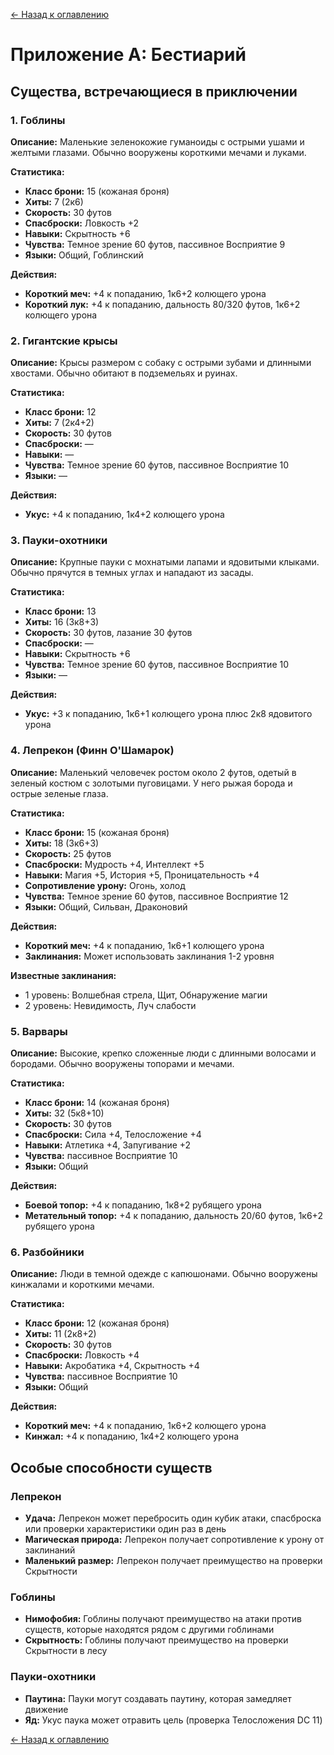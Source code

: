 [← Назад к оглавлению](README.md)

# Приложение А: Бестиарий

## Существа, встречающиеся в приключении

### 1. Гоблины

**Описание:** Маленькие зеленокожие гуманоиды с острыми ушами и желтыми глазами. Обычно вооружены короткими мечами и луками.

**Статистика:**
- **Класс брони:** 15 (кожаная броня)
- **Хиты:** 7 (2к6)
- **Скорость:** 30 футов
- **Спасброски:** Ловкость +2
- **Навыки:** Скрытность +6
- **Чувства:** Темное зрение 60 футов, пассивное Восприятие 9
- **Языки:** Общий, Гоблинский

**Действия:**
- **Короткий меч:** +4 к попаданию, 1к6+2 колющего урона
- **Короткий лук:** +4 к попаданию, дальность 80/320 футов, 1к6+2 колющего урона

### 2. Гигантские крысы

**Описание:** Крысы размером с собаку с острыми зубами и длинными хвостами. Обычно обитают в подземельях и руинах.

**Статистика:**
- **Класс брони:** 12
- **Хиты:** 7 (2к4+2)
- **Скорость:** 30 футов
- **Спасброски:** —
- **Навыки:** —
- **Чувства:** Темное зрение 60 футов, пассивное Восприятие 10
- **Языки:** —

**Действия:**
- **Укус:** +4 к попаданию, 1к4+2 колющего урона

### 3. Пауки-охотники

**Описание:** Крупные пауки с мохнатыми лапами и ядовитыми клыками. Обычно прячутся в темных углах и нападают из засады.

**Статистика:**
- **Класс брони:** 13
- **Хиты:** 16 (3к8+3)
- **Скорость:** 30 футов, лазание 30 футов
- **Спасброски:** —
- **Навыки:** Скрытность +6
- **Чувства:** Темное зрение 60 футов, пассивное Восприятие 10
- **Языки:** —

**Действия:**
- **Укус:** +3 к попаданию, 1к6+1 колющего урона плюс 2к8 ядовитого урона

### 4. Лепрекон (Финн О'Шамарок)

**Описание:** Маленький человечек ростом около 2 футов, одетый в зеленый костюм с золотыми пуговицами. У него рыжая борода и острые зеленые глаза.

**Статистика:**
- **Класс брони:** 15 (кожаная броня)
- **Хиты:** 18 (3к6+3)
- **Скорость:** 25 футов
- **Спасброски:** Мудрость +4, Интеллект +5
- **Навыки:** Магия +5, История +5, Проницательность +4
- **Сопротивление урону:** Огонь, холод
- **Чувства:** Темное зрение 60 футов, пассивное Восприятие 12
- **Языки:** Общий, Сильван, Драконовий

**Действия:**
- **Короткий меч:** +4 к попаданию, 1к6+1 колющего урона
- **Заклинания:** Может использовать заклинания 1-2 уровня

**Известные заклинания:**
- 1 уровень: Волшебная стрела, Щит, Обнаружение магии
- 2 уровень: Невидимость, Луч слабости

### 5. Варвары

**Описание:** Высокие, крепко сложенные люди с длинными волосами и бородами. Обычно вооружены топорами и мечами.

**Статистика:**
- **Класс брони:** 14 (кожаная броня)
- **Хиты:** 32 (5к8+10)
- **Скорость:** 30 футов
- **Спасброски:** Сила +4, Телосложение +4
- **Навыки:** Атлетика +4, Запугивание +2
- **Чувства:** пассивное Восприятие 10
- **Языки:** Общий

**Действия:**
- **Боевой топор:** +4 к попаданию, 1к8+2 рубящего урона
- **Метательный топор:** +4 к попаданию, дальность 20/60 футов, 1к6+2 рубящего урона

### 6. Разбойники

**Описание:** Люди в темной одежде с капюшонами. Обычно вооружены кинжалами и короткими мечами.

**Статистика:**
- **Класс брони:** 12 (кожаная броня)
- **Хиты:** 11 (2к8+2)
- **Скорость:** 30 футов
- **Спасброски:** Ловкость +4
- **Навыки:** Акробатика +4, Скрытность +4
- **Чувства:** пассивное Восприятие 10
- **Языки:** Общий

**Действия:**
- **Короткий меч:** +4 к попаданию, 1к6+2 колющего урона
- **Кинжал:** +4 к попаданию, 1к4+2 колющего урона

## Особые способности существ

### Лепрекон
- **Удача:** Лепрекон может перебросить один кубик атаки, спасброска или проверки характеристики один раз в день
- **Магическая природа:** Лепрекон получает сопротивление к урону от заклинаний
- **Маленький размер:** Лепрекон получает преимущество на проверки Скрытности

### Гоблины
- **Нимофобия:** Гоблины получают преимущество на атаки против существ, которые находятся рядом с другими гоблинами
- **Скрытность:** Гоблины получают преимущество на проверки Скрытности в лесу

### Пауки-охотники
- **Паутина:** Пауки могут создавать паутину, которая замедляет движение
- **Яд:** Укус паука может отравить цель (проверка Телосложения DC 11)

[← Назад к оглавлению](README.md)